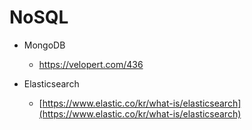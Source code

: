 # NoSQL

- MongoDB
  - https://velopert.com/436

- Elasticsearch
  - [https://www.elastic.co/kr/what-is/elasticsearch](https://www.elastic.co/kr/what-is/elasticsearch)